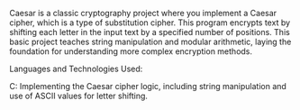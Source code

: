 Caesar is a classic cryptography project where you implement a Caesar cipher, which is a type of substitution cipher. This program encrypts text by shifting each letter in the input text by a specified number of positions. This basic project teaches string manipulation and modular arithmetic, laying the foundation for understanding more complex encryption methods.

Languages and Technologies Used:

C: Implementing the Caesar cipher logic, including string manipulation and use of ASCII values for letter shifting.
